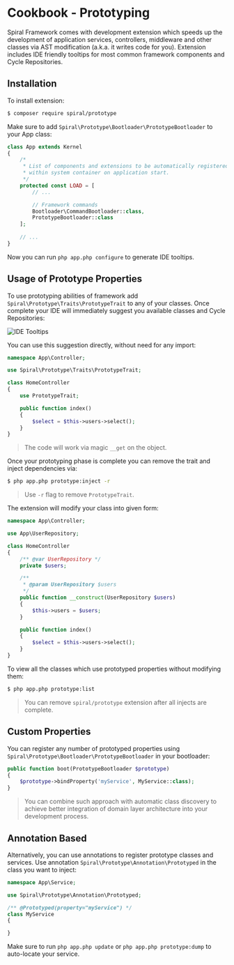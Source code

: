 # Cookbook - Prototyping
Spiral Framework comes with development extension which speeds up the development of application services, controllers,
middleware and other classes via AST modification (a.k.a. it writes code for you). Extension includes IDE friendly tooltips for most common framework components and Cycle Repositories.

## Installation
To install extension:

```bash
$ composer require spiral/prototype
```

Make sure to add `Spiral\Prototype\Bootloader\PrototypeBootloader` to your App class:

```php
class App extends Kernel
{
    /*
     * List of components and extensions to be automatically registered
     * within system container on application start.
     */
    protected const LOAD = [
        // ...

        // Framework commands
        Bootloader\CommandBootloader::class,
        PrototypeBootloader::class
    ];
    
    // ...   
}
```

Now you can run `php app.php configure` to generate IDE tooltips.

## Usage of Prototype Properties
To use prototyping abilities of framework add `Spiral\Prototype\Traits\PrototypeTrait` to any of your classes. 
Once complete your IDE will immediately suggest you available classes and Cycle Repositories:

![IDE Tooltips](https://user-images.githubusercontent.com/796136/64488784-a04d0a00-d254-11e9-8650-6a25c71bf46c.png)

You can use this suggestion directly, without need for any import:

```php
namespace App\Controller;

use Spiral\Prototype\Traits\PrototypeTrait;

class HomeController
{
    use PrototypeTrait;

    public function index()
    {
        $select = $this->users->select();
    }
}
```

> The code will work via magic `__get` on the object.

Once your prototyping phase is complete you can remove the trait and inject dependencies via:

```bash
$ php app.php prototype:inject -r
```

> Use `-r` flag to remove `PrototypeTrait`.

The extension will modify your class into given form:


```php
namespace App\Controller;

use App\UserRepository;

class HomeController
{
    /** @var UserRepository */
    private $users;

    /**
     * @param UserRepository $users
     */
    public function __construct(UserRepository $users)
    {
        $this->users = $users;
    }

    public function index()
    {
        $select = $this->users->select();
    }
}
```

To view all the classes which use prototyped properties without modifying them:

```bash
$ php app.php prototype:list
```

> You can remove `spiral/prototype` extension after all injects are complete.

## Custom Properties
You can register any number of prototyped properties using `Spiral\Prototype\Bootloader\PrototypeBootloader` in your bootloader:

```php
public function boot(PrototypeBootloader $prototype)
{
    $prototype->bindProperty('myService', MyService::class);
}
```

> You can combine such approach with automatic class discovery to achieve better integration of domain layer architecture into your development process.

## Annotation Based
Alternatively, you can use annotations to register prototype classes and services. Use annotation `Spiral\Prototype\Annotation\Prototyped` in the class you want to inject:

```php
namespace App\Service;

use Spiral\Prototype\Annotation\Prototyped;

/** @Prototyped(property="myService") */
class MyService
{

}
```

Make sure to run `php app.php update` or `php app.php prototype:dump` to auto-locate your service.

